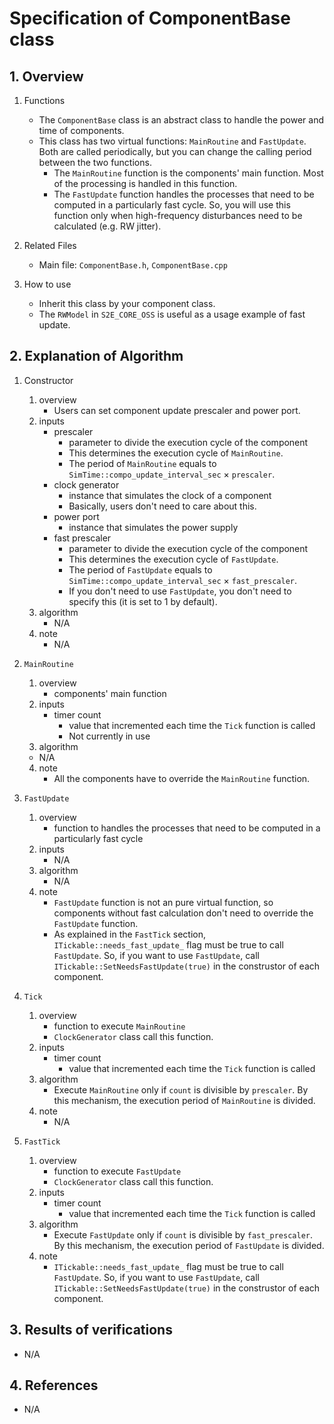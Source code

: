 # Specification of ComponentBase class

## 1.  Overview
1. Functions
    - The `ComponentBase` class is an abstract class to handle the power and time of components.
    -  This class has two virtual functions: `MainRoutine` and `FastUpdate`. Both are called periodically, but you can change the calling period between the two functions.
        + The `MainRoutine` function is the components' main function. Most of the processing is handled in this function.
        + The `FastUpdate` function handles the processes that need to be computed in a particularly fast cycle. So, you will use this function only when high-frequency disturbances need to be calculated (e.g. RW jitter).

2. Related Files
    - Main file: `ComponentBase.h`, `ComponentBase.cpp`

3. How to use
    - Inherit this class by your component class.
    -  The `RWModel` in `S2E_CORE_OSS` is useful as a usage example of fast update.

## 2. Explanation of Algorithm
1. Constructor
    1. overview
        - Users can set component update prescaler and power port. 
    2. inputs
        - prescaler
            + parameter to divide the execution cycle of the component
            + This determines the execution cycle of `MainRoutine`.
            + The period of `MainRoutine` equals to `SimTime::compo_update_interval_sec` $`\times`$ `prescaler`.
        - clock generator
            + instance that simulates the clock of a component
            + Basically, users don't need to care about this.
        - power port
            + instance that simulates the power supply
        - fast prescaler
            + parameter to divide the execution cycle of the component
            + This determines the execution cycle of `FastUpdate`.
            + The period of `FastUpdate` equals to `SimTime::compo_update_interval_sec` $`\times`$ `fast_prescaler`.
            + If you don't need to use `FastUpdate`, you don't need to specify this (it is set to 1 by default).
    3. algorithm
        - N/A
    4. note
        - N/A

2. `MainRoutine`
    1. overview
        - components' main function
    2. inputs
        - timer count
            + value that incremented each time the `Tick` function is called
            + Not currently in use
    3. algorithm
      - N/A 
   4. note
      - All the components have to override the `MainRoutine` function.

3. `FastUpdate`
    1. overview
        - function to handles the processes that need to be computed in a particularly fast cycle
    2. inputs
        - N/A
    3. algorithm
        - N/A 
    4. note
        - `FastUpdate` function is not an pure virtual function, so components without fast calculation don't need to override the `FastUpdate` function.
        - As explained in the `FastTick` section, `ITickable::needs_fast_update_` flag must be true to call `FastUpdate`. So, if you want to use `FastUpdate`, call `ITickable::SetNeedsFastUpdate(true)` in the construstor of each component.

4. `Tick`
    1. overview
        - function to execute `MainRoutine`
        - `ClockGenerator` class call this function.
    2. inputs
        - timer count
            + value that incremented each time the `Tick` function is called
    3. algorithm
        - Execute `MainRoutine` only if `count` is divisible by `prescaler`. By this mechanism, the execution period of `MainRoutine` is divided.
    4. note
        - N/A

4. `FastTick`
    1. overview
        - function to execute `FastUpdate`
        - `ClockGenerator` class call this function.
    2. inputs
        - timer count
            + value that incremented each time the `Tick` function is called
    3. algorithm
        - Execute `FastUpdate` only if `count` is divisible by `fast_prescaler`. By this mechanism, the execution period of `FastUpdate` is divided.
    4. note
        - `ITickable::needs_fast_update_` flag must be true to call `FastUpdate`. So, if you want to use `FastUpdate`, call `ITickable::SetNeedsFastUpdate(true)` in the construstor of each component.

## 3. Results of verifications
- N/A

## 4. References
- N/A
